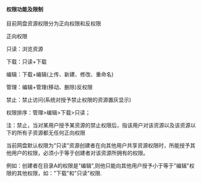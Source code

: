 #### 权限功能及限制

目前网盘资源权限分为正向权限和反权限

正向权限

只读：浏览资源

下载：只读+下载

编辑：下载+编辑(上传、新建、修改、重命名)

管理：编辑+管理(移动、删除)反权限

禁止：禁止访问(系统对授予禁止权限的资源置灰显示)

权限排序：管理>编辑>下载>只读；

注：禁止，当对某用户授予某资源的禁止权限后，指该用户对该资源以及该资源以下的所有子资源都无任何正向权限

当前网盘默认权限为"只读"资源创建者在向其他用户共享资源权限时，所能授予其他用户的权限，必须小于等于创建者对该资源所拥有的权限。

例如：创建者在目录A的权限是"编辑",则他只能向其他用户授予小于等于"编辑"权限的其他权限，如："下载"和"只读"权限.
